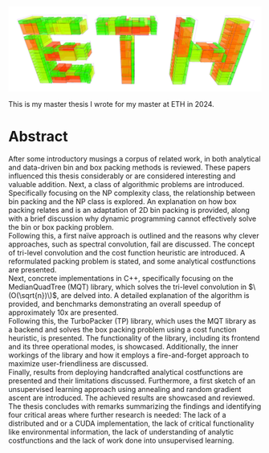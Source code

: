 ![ETH logo](https://github.com/Heerdam/Master-Thesis/blob/master/eth1.png)

This is my master thesis I wrote for my master at ETH in 2024.
# Abstract
After some introductory musings a corpus of related work, in both analytical and data-driven bin and box packing methods is reviewed. These papers influenced this thesis considerably or are considered interesting and valuable addition. Next, a class of algorithmic problems are introduced. Specifically focusing on the NP complexity class, the relationship between bin packing and the NP class is explored. An explanation on how box packing relates and is an adaptation of 2D bin packing is provided, along with a brief discussion why dynamic programming cannot effectively solve the bin or box packing problem.<br />
Following this, a first naïve approach is outlined and the reasons why clever approaches, such as spectral convolution, fail are discussed. The concept of tri-level convolution and the cost function heuristic are introduced. A reformulated packing problem is stated, and some analytical costfunctions are presented.<br />
Next, concrete implementations in C++, specifically focusing on the MedianQuadTree (MQT) library, which solves the tri-level convolution in $\(O(\sqrt{n})\)$, are delved into. A detailed explanation of the algorithm is provided, and benchmarks demonstrating an overall speedup of approximately 10x are presented.<br />
Following this, the TurboPacker (TP) library, which uses the MQT library as a backend and solves the box packing problem using a cost function heuristic, is presented. The functionality of the library, including its frontend and its three operational modes, is showcased. Additionally, the inner workings of the library and how it employs a fire-and-forget approach to maximize user-friendliness are discussed.<br />
Finally, results from deploying handcrafted analytical costfunctions are presented and their limitations discussed. Furthermore, a first sketch of an unsupervised learning approach using annealing and random gradient ascent are introduced. The achieved results are showcased and reviewed.<br />
The thesis concludes with remarks summarizing the findings and identifying four critical areas where further research is needed: The lack of a distributed and or a CUDA implementation, the lack of critical functionality like environmental information, the lack of understanding of analytic costfunctions and the lack of work done into unsupervised learning.
